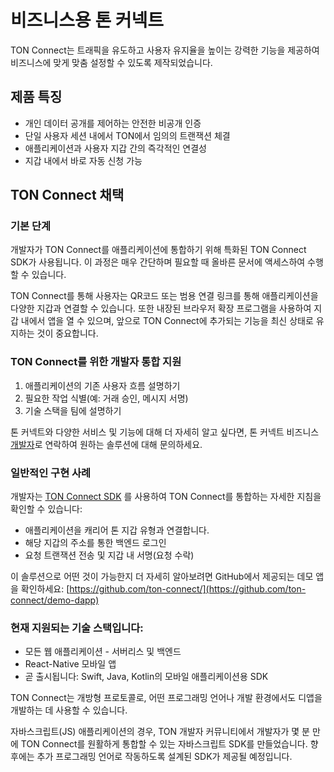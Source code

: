# 비즈니스용 톤 커넥트

TON Connect는 트래픽을 유도하고 사용자 유지율을 높이는 강력한 기능을 제공하여 비즈니스에 맞게 맞춤 설정할 수 있도록 제작되었습니다.

## 제품 특징

- 개인 데이터 공개를 제어하는 안전한 비공개 인증
- 단일 사용자 세션 내에서 TON에서 임의의 트랜잭션 체결
- 애플리케이션과 사용자 지갑 간의 즉각적인 연결성
- 지갑 내에서 바로 자동 신청 가능

## TON Connect 채택

### 기본 단계

개발자가 TON Connect를 애플리케이션에 통합하기 위해 특화된 TON Connect SDK가 사용됩니다. 이 과정은 매우 간단하며 필요할 때 올바른 문서에 액세스하여 수행할 수 있습니다.

TON Connect를 통해 사용자는 QR코드 또는 범용 연결 링크를 통해 애플리케이션을 다양한 지갑과 연결할 수 있습니다. 또한 내장된 브라우저 확장 프로그램을 사용하여 지갑 내에서 앱을 열 수 있으며, 앞으로 TON Connect에 추가되는 기능을 최신 상태로 유지하는 것이 중요합니다.

### TON Connect를 위한 개발자 통합 지원

1. 애플리케이션의 기존 사용자 흐름 설명하기
2. 필요한 작업 식별(예: 거래 승인, 메시지 서명)
3. 기술 스택을 팀에 설명하기

톤 커넥트와 다양한 서비스 및 기능에 대해 더 자세히 알고 싶다면, 톤 커넥트 비즈니스 [개발자](https://t.me/tonrostislav)로 연락하여 원하는 솔루션에 대해 문의하세요.

### 일반적인 구현 사례

개발자는 [TON Connect SDK](https://github.com/ton-connect/sdk) 를 사용하여 TON Connect를 통합하는 자세한 지침을 확인할 수 있습니다:

- 애플리케이션을 캐리어 톤 지갑 유형과 연결합니다.
- 해당 지갑의 주소를 통한 백엔드 로그인
- 요청 트랜잭션 전송 및 지갑 내 서명(요청 수락)

이 솔루션으로 어떤 것이 가능한지 더 자세히 알아보려면 GitHub에서 제공되는 데모 앱을 확인하세요: [https://github.com/ton-connect/](https://github.com/ton-connect/demo-dapp)

### 현재 지원되는 기술 스택입니다:

- 모든 웹 애플리케이션 - 서버리스 및 백엔드
- React-Native 모바일 앱
- 곧 출시됩니다: Swift, Java, Kotlin의 모바일 애플리케이션용 SDK

TON Connect는 개방형 프로토콜로, 어떤 프로그래밍 언어나 개발 환경에서도 디앱을 개발하는 데 사용할 수 있습니다.

자바스크립트(JS) 애플리케이션의 경우, TON 개발자 커뮤니티에서 개발자가 몇 분 만에 TON Connect를 원활하게 통합할 수 있는 자바스크립트 SDK를 만들었습니다. 향후에는 추가 프로그래밍 언어로 작동하도록 설계된 SDK가 제공될 예정입니다.
